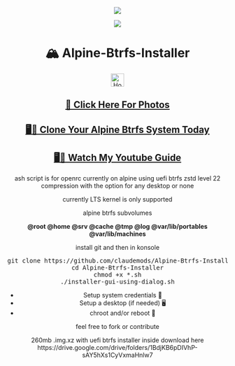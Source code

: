 <p align="center">
  <img src="https://i.postimg.cc/d1VR617H/alpine.webp">
</p>

<div align="center">
  <a href="https://www.alpinelinux.org/" target="_blank">
    <img src="https://img.shields.io/badge/DISTRO-Alpine-00FFFF?style=for-the-badge&logo=Alpine">
  </a>
</div>

<div align="center">
  <h1>🏔️ Alpine-Btrfs-Installer</h1>

  <a href="https://www.deepseek.com/" target="_blank">
    <img alt="Homepage" src="https://i.postimg.cc/Hs2vbbZ8/Deep-Seek-Homepage.png" style="height: 30px; width: auto;">
  </a>

   <h2><a href="https://github.com/claudemods/Alpine-Btrfs-Installer/tree/main/Photos">📸 Click Here For Photos</a></h2>
</div>
   <div align="center">
   <h2><a href="https://github.com/claudemods/btrfssystemcloner">🖥️🔄 Clone Your Alpine Btrfs System Today</a></h2>
</div>

<div align="center">
   <h2><a href="https://www.youtube.com/watch?v=nnSCQLa2Hnw">🖥️🔄 Watch My Youtube Guide</a></h2>
</div>

  <div align="center">
  <p>ash script is for openrc currently on alpine using uefi btrfs zstd level 22 compression with the option for any desktop or none </p>

  <p>currently LTS kernel is only supported</p>

  <div align="center">
    <p>alpine btrfs subvolumes</p>
    <p align="center">
      <strong>@root @home @srv @cache @tmp @log @var/lib/portables @var/lib/machines</strong><br>
    </p>
  </div>

<div align="center">
  <p>install git and then in konsole</p>

  <pre>git clone https://github.com/claudemods/Alpine-Btrfs-Installer
cd Alpine-Btrfs-Installer
chmod +x *.sh
./installer-gui-using-dialog.sh</pre>

  <ul>
    <li>Setup system credentials 🔐</li>
    <li>Setup a desktop (if needed) 🖥️</li>
    <li>chroot and/or reboot 🔄</li>
  </ul>

  <p>feel free to fork or contribute</p>

  <p>260mb .img.xz with uefi btrfs installer inside download here https://drive.google.com/drive/folders/1BdjKB6pDIVhP-sAY5hXs1CyVxmaHnlw7</p>

 
